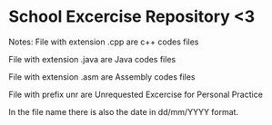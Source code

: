 # School Excercise Repository <3

Notes:
File with extension .cpp are c++ codes files

File with extension .java are Java codes files

File with extension .asm are Assembly codes files

File with prefix unr are Unrequested Excercise for Personal Practice

In the file name there is also the date in dd/mm/YYYY format.
